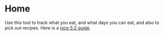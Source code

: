 # Home

Use this tool to track what you eat, and what days you can eat, and also to pick out recipes. Here is a [nice 5:2 guide](https://www.healthline.com/nutrition/the-5-2-diet-guide).
